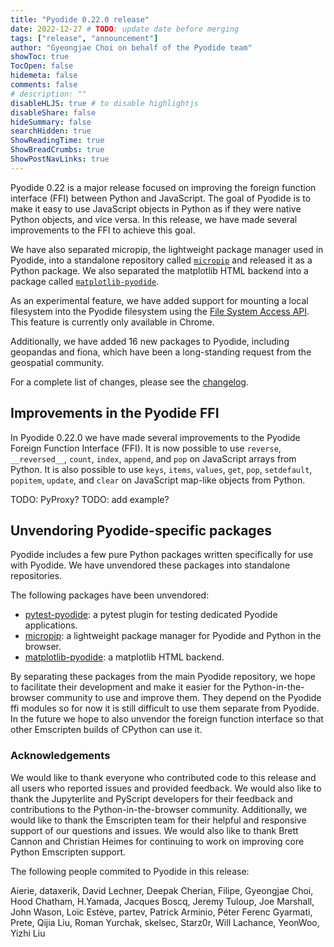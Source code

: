 ```yaml
---
title: "Pyodide 0.22.0 release"
date: 2022-12-27 # TODO: update date before merging
tags: ["release", "announcement"]
author: "Gyeongjae Choi on behalf of the Pyodide team"
showToc: true
TocOpen: false
hidemeta: false
comments: false
# description: ""
disableHLJS: true # to disable highlightjs
disableShare: false
hideSummary: false
searchHidden: true
ShowReadingTime: true
ShowBreadCrumbs: true
ShowPostNavLinks: true
---
```


Pyodide 0.22 is a major release focused on improving the foreign function
interface (FFI) between Python and JavaScript. The goal of Pyodide is to make it
easy to use JavaScript objects in Python as if they were native Python objects,
and vice versa. In this release, we have made several improvements to the FFI to
achieve this goal.

We have also separated micropip, the lightweight package manager used in
Pyodide, into a standalone repository called
[`micropip`](https://github.com/pyodide/micropip) and released it as a Python
package. We also separated the matplotlib HTML backend into a package called
[`matplotlib-pyodide`](https://github.com/pyodide/matplotlib-pyodide).

As an experimental feature, we have added support for mounting a local filesystem
into the Pyodide filesystem using the
[File System Access API](https://developer.chrome.com/articles/file-system-access/).
This feature is currently only available in Chrome.

Additionally, we have added 16 new packages to Pyodide, including geopandas and fiona,
which have been a long-standing request from the geospatial community.

For a complete list of changes, please see the
[changelog](https://pyodide.org/en/stable/project/changelog.html#version-0-22-0).

## Improvements in the Pyodide FFI

In Pyodide 0.22.0 we have made several improvements to the Pyodide Foreign Function
Interface (FFI). It is now possible to use `reverse`, `__reversed__`, `count`, `index`,
`append`, and `pop` on JavaScript arrays from Python. It is also possible to use
`keys`, `items`, `values`, `get`, `pop`, `setdefault`, `popitem`, `update`, and `clear`
on JavaScript map-like objects from Python.

TODO: PyProxy?
TODO: add example?

## Unvendoring Pyodide-specific packages

Pyodide includes a few pure Python packages written specifically for use with
Pyodide. We have unvendored these packages into standalone repositories.

The following packages have been unvendored:

- [pytest-pyodide](https://github.com/pyodide/pytest-pyodide):
a pytest plugin for testing dedicated Pyodide applications.
- [micropip](https://github.com/pyodide/micropip):
a lightweight package manager for Pyodide and Python in the browser.
- [matplotlib-pyodide](https://github.com/pyodide/matplotlib-pyodide):
a matplotlib HTML backend.

By separating these packages from the main Pyodide repository, we hope to
facilitate their development and make it easier for the Python-in-the-browser
community to use and improve them. They depend on the Pyodide ffi modules so for
now it is still difficult to use them separate from Pyodide. In the future we
hope to also unvendor the foreign function interface so that other Emscripten
builds of CPython can use it.

### Acknowledgements

We would like to thank everyone who contributed code to this release and
all users who reported issues and provided feedback. We would also like
to thank the Jupyterlite and PyScript developers for their feedback and
contributions to the Python-in-the-browser community. Additionally, we
would like to thank the Emscripten team for their helpful and responsive
support of our questions and issues. We would also like to thank
Brett Cannon and Christian Heimes for continuing to work on
improving core Python Emscripten support.

The following people commited to Pyodide in this release:

Aierie, dataxerik, David Lechner, Deepak Cherian, Filipe, Gyeongjae Choi,
Hood Chatham, H.Yamada, Jacques Boscq, Jeremy Tuloup, Joe Marshall,
John Wason, Loïc Estève, partev, Patrick Arminio, Péter Ferenc Gyarmati, Prete,
Qijia Liu, Roman Yurchak, skelsec, Starz0r, Will Lachance, YeonWoo, Yizhi Liu
